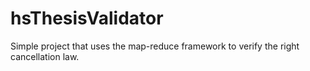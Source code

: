 hsThesisValidator
=================

Simple project that uses the map-reduce framework to verify the right cancellation law.
